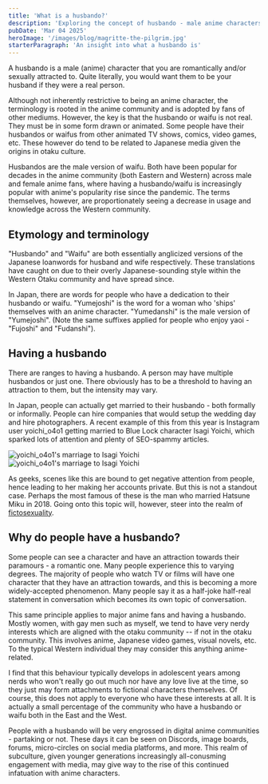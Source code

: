 ```yaml
---
title: 'What is a husbando?'
description: 'Exploring the concept of husbando - male anime characters as objects of desire. Etymology, other Japanese terminology, and an outline of online cultures. '
pubDate: 'Mar 04 2025'
heroImage: '/images/blog/magritte-the-pilgrim.jpg'
starterParagraph: 'An insight into what a husbando is'
---
```

A husbando is a male (anime) character that you are romantically and/or sexually attracted to. Quite literally, you would want them to be your husband if they were a real person. 

Although not inherently restrictive to being an anime character, the terminology is rooted in the anime community and is adopted by fans of other mediums. However, the key is that the husbando or waifu is not real. They must be in some form drawn or animated. Some people have their husbandos or waifus from other animated TV shows, comics, video games, etc. These however do tend to be related to Japanese media given the origins in otaku culture. 

Husbandos are the male version of waifu. Both have been popular for decades in the anime community (both Eastern and Western) across male and female anime fans, where having a husbando/waifu is increasingly popular with anime's popularity rise since the pandemic. The terms themselves, however, are proportionately seeing a decrease in usage and knowledge across the Western community. 

## Etymology and terminology
"Husbando" and "Waifu" are both essentially anglicized versions of the Japanese loanwords for husband and wife respectively. These translations have caught on due to their overly Japanese-sounding style within the Western Otaku community and have spread since. 

In Japan, there are words for people who have a dedication to their husbando or waifu. "Yumejoshi" is the word for a woman who 'ships' themselves with an anime character. "Yumedanshi" is the male version of "Yumejoshi". (Note the same suffixes applied for people who enjoy yaoi - "Fujoshi" and "Fudanshi").
 
## Having a husbando

There are ranges to having a husbando. A person may have multiple husbandos or just one. There obviously has to be a threshold to having an attraction to them, but the intensity may vary. 

In Japan, people can actually get married to their husbando - both formally or informally. People can hire companies that would setup the wedding day and hire photographers. A recent example of this from this year is Instagram user yoichi_o4o1 getting married to Blue Lock character Isagi Yoichi, which sparked lots of attention and plenty of SEO-spammy articles.

![yoichi_o4o1's marriage to Isagi Yoichi](/images/blog/isagi-wedding-1.jpg) ![yoichi_o4o1's marriage to Isagi Yoichi](/images/blog/isagi-wedding-2.jpg)


As geeks, scenes like this are bound to get negative attention from people, hence leading to her making her accounts private. But this is not a standout case. Perhaps the most famous of these is the man who married Hatsune Miku in 2018. Going onto this topic will, however, steer into the realm of [fictosexuality](https://unherd.com/2023/10/we-are-all-fictosexuals-now/). 

## Why do people have a husbando?

Some people can see a character and have an attraction towards their paramours - a romantic one. Many people experience this to varying degrees. The majority of people who watch TV or films will have one character that they have an attraction towards, and this is becoming a more widely-accepted phenomenon. Many people say it as a half-joke half-real statement in conversation which becomes its own topic of conversation. 

This same principle applies to major anime fans and having a husbando. Mostly women, with gay men such as myself, we tend to have very nerdy interests which are aligned with the otaku community -- if not in the otaku community. This involves anime, Japanese video games, visual novels, etc. To the typical Western individual they may consider this anything anime-related. 

I find that this behaviour typically develops in adolescent years among nerds who won't really go out much nor have any love live at the time, so they just may form attachments to fictional characters themselves. Of course, this does not apply to everyone who have these interests at all. It is actually a small percentage of the community who have a husbando or waifu both in the East and the West. 

People with a husbando will be very engrossed in digital anime communities - partaking or not. These days it can be seen on Discords, image boards, forums, micro-circles on social media platforms, and more. This realm of subculture, given younger generations increasingly all-conusming engagement with media, may give way to the rise of this continued infatuation with anime characters. 

